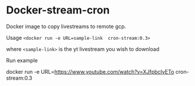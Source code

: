 # Docker-stream-cron
Docker image to copy livestreams to remote gcp.

Usage
`<docker run -e URL=sample-link  cron-stream:0.3>`

where `<sample-link>` is the yt livestream you wish to download

Run example

docker run -e URL=https://www.youtube.com/watch?v=XJfpbcIyETo cron-stream:0.3
